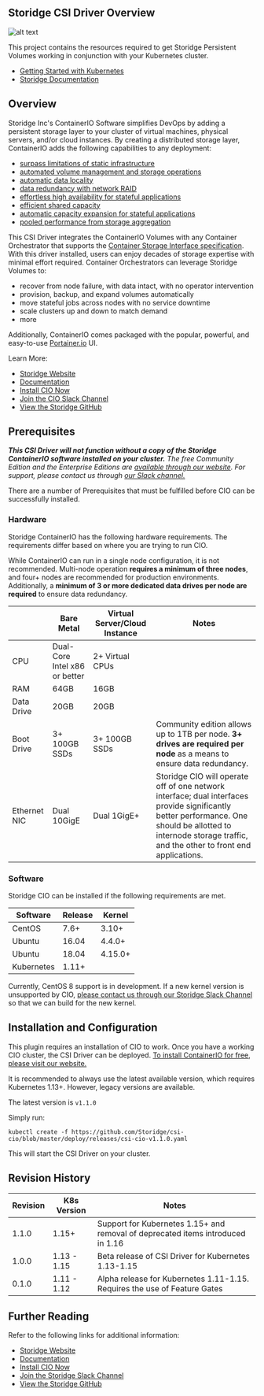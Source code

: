 ## Storidge CSI Driver Overview

![alt text](https://i.imgur.com/FfIj2NA.png "Storidge Logo")

This project contains the resources required to get Storidge Persistent Volumes working in conjunction with your Kubernetes cluster.

- [Getting Started with Kubernetes]()
- [Storidge Documentation](https://docs.storidge.com)

## Overview

Storidge Inc's ContainerIO Software simplifies DevOps by adding a persistent storage layer to your cluster of virtual machines, physical servers, and/or cloud instances. By creating a distributed storage layer, ContainerIO adds the following capabilities to any deployment:

- [surpass limitations of static infrastructure](https://docs.storidge.com/introduction/how_it_works.html#surpass-infrastructure-limitations)
- [automated volume management and storage operations](https://docs.storidge.com/introduction/how_it_works.html#automated-volume-management)
- [automatic data locality](https://docs.storidge.com/introduction/how_it_works.html#automatic-data-locality)
- [data redundancy with network RAID](https://docs.storidge.com/introduction/how_it_works.html#data-redundancy)
- [effortless high availability for stateful applications](https://docs.storidge.com/introduction/how_it_works.html#effortlesss-high-availability)
- [efficient shared capacity](https://docs.storidge.com/introduction/how_it_works.html#efficient-capacity-sharing)
- [automatic capacity expansion for stateful applications](https://docs.storidge.com/introduction/how_it_works.html#auto-capacity-expansion)
- [pooled performance from storage aggregation](https://docs.storidge.com/introduction/how_it_works.html#pooled-performance)

This CSI Driver integrates the ContainerIO Volumes with any Container Orchestrator that supports the [Container Storage Interface specification](https://github.com/container-storage-interface/spec). With this driver installed, users can enjoy decades of storage expertise with minimal effort required. Container Orchestrators can leverage Storidge Volumes to:

- recover from node failure, with data intact, with no operator intervention
- provision, backup, and expand volumes automatically
- move stateful jobs across nodes with no service downtime
- scale clusters up and down to match demand
- more

Additionally, ContainerIO comes packaged with the popular, powerful, and easy-to-use [Portainer.io](https://www.portainer.io/) UI.

Learn More:

- [Storidge Website](https://storidge.com)
- [Documentation](https://docs.storidge.com)
- [Install CIO Now](https://guide.storidge.com)
- [Join the CIO Slack Channel](https://storidge.com/join-cio-slack)
- [View the Storidge GitHub](https://github.com/storidge)

## Prerequisites

***This CSI Driver will not function without a copy of the Storidge ContainerIO software installed on your cluster.***
*The free Community Edition and the Enterprise Editions are [available through our website](https://guide.storidge.com). For support, please contact us through [our Slack channel.](https://storidge.com/join-cio-slack)*


There are a number of Prerequisites that must be fulfilled before CIO can be successfully installed.

### Hardware

Storidge ContainerIO has the following hardware requirements. The requirements differ based on where you are trying to run CIO.

While ContainerIO can run in a single node configuration, it is not recommended. Multi-node operation **requires a minimum of three nodes**, and four+ nodes are recommended for production environments. Additionally, a **minimum of 3 or more dedicated data drives per node are required** to ensure data redundancy.

|   | Bare Metal | Virtual Server/Cloud Instance | Notes |
| --- | --- | --- | --- |
| CPU | Dual-Core Intel x86 or better | 2+ Virtual CPUs |   |
| RAM | 64GB | 16GB |   |
| Data Drive | 20GB | 20GB |   |
| Boot Drive | 3+ 100GB SSDs | 3+ 100GB SSDs | Community edition allows up to 1TB per node. **3+ drives are required per node** as a means to ensure data redundancy. |
| Ethernet NIC | Dual 10GigE | Dual 1GigE+ | Storidge CIO will operate off of one network interface; dual interfaces provide significantly better performance. One should be allotted to internode storage traffic, and the other to front end applications. |

### Software

Storidge CIO can be installed if the following requirements are met.

| Software | Release | Kernel |
| --- | --- | --- |
| CentOS | 7.6+ | 3.10+ |
| Ubuntu | 16.04 | 4.4.0+ |
| Ubuntu | 18.04 | 4.15.0+ |
| Kubernetes | 1.11+ |   |

Currently, CentOS 8 support is in development. If a new kernel version is unsupported by CIO, [please contact us through our Storidge Slack Channel](https://storidge.com/join-cio-slack) so that we can build for the new kernel.

## Installation and Configuration

This plugin requires an installation of CIO to work. Once you have a working CIO cluster, the CSI Driver can be deployed. [To install ContainerIO for free, please visit our website.](https://storidge.com/cio-portainer/)

It is recommended to always use the latest available version, which requires Kubernetes 1.13+. However, legacy versions are available.

The latest version is `v1.1.0`

Simply run:

```
kubectl create -f https://github.com/Storidge/csi-cio/blob/master/deploy/releases/csi-cio-v1.1.0.yaml
```

This will start the CSI Driver on your cluster.

## Revision History

| Revision | K8s Version | Notes |
| --- |  --- | --- |
| 1.1.0 | 1.15+ | Support for Kubernetes 1.15+ and removal of deprecated items introduced in 1.16 |
| 1.0.0 | 1.13 - 1.15 | Beta release of CSI Driver for Kubernetes 1.13-1.15 |
| 0.1.0 | 1.11 - 1.12 | Alpha release for Kubernetes 1.11-1.15. Requires the use of Feature Gates |

## Further Reading

Refer to the following links for additional information:

- [Storidge Website](https://storidge.com)
- [Documentation](https://docs.storidge.com)
- [Install CIO Now](https://guide.storidge.com)
- [Join the Storidge Slack Channel](https://storidge.com/join-cio-slack)
- [View the Storidge GitHub](https://github.com/storidge)
